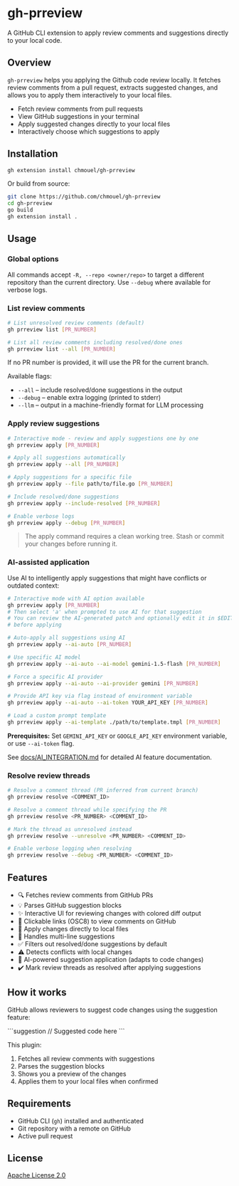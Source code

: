 # gh-prreview

A GitHub CLI extension to apply review comments and suggestions directly to
your local code.

## Overview

`gh-prreview` helps you applying the Github code review locally. It fetches review
comments from a pull request, extracts suggested changes, and allows you to
apply them interactively to your local files.

- Fetch review comments from pull requests
- View GitHub suggestions in your terminal
- Apply suggested changes directly to your local files
- Interactively choose which suggestions to apply

## Installation

```bash
gh extension install chmouel/gh-prreview
```

Or build from source:

```bash
git clone https://github.com/chmouel/gh-prreview
cd gh-prreview
go build
gh extension install .
```

## Usage

### Global options

All commands accept `-R, --repo <owner/repo>` to target a different repository
than the current directory. Use `--debug` where available for verbose logs.

### List review comments

```bash
# List unresolved review comments (default)
gh prreview list [PR_NUMBER]

# List all review comments including resolved/done ones
gh prreview list --all [PR_NUMBER]
```

If no PR number is provided, it will use the PR for the current branch.

Available flags:

- `--all` – include resolved/done suggestions in the output
- `--debug` – enable extra logging (printed to stderr)
- `--llm` – output in a machine-friendly format for LLM processing

### Apply review suggestions

```bash
# Interactive mode - review and apply suggestions one by one
gh prreview apply [PR_NUMBER]

# Apply all suggestions automatically
gh prreview apply --all [PR_NUMBER]

# Apply suggestions for a specific file
gh prreview apply --file path/to/file.go [PR_NUMBER]

# Include resolved/done suggestions
gh prreview apply --include-resolved [PR_NUMBER]

# Enable verbose logs
gh prreview apply --debug [PR_NUMBER]
```

> The apply command requires a clean working tree. Stash or commit your changes
> before running it.

### AI-assisted application

Use AI to intelligently apply suggestions that might have conflicts or outdated context:

```bash
# Interactive mode with AI option available
gh prreview apply [PR_NUMBER]
# Then select 'a' when prompted to use AI for that suggestion
# You can review the AI-generated patch and optionally edit it in $EDITOR
# before applying

# Auto-apply all suggestions using AI
gh prreview apply --ai-auto [PR_NUMBER]

# Use specific AI model
gh prreview apply --ai-auto --ai-model gemini-1.5-flash [PR_NUMBER]

# Force a specific AI provider
gh prreview apply --ai-auto --ai-provider gemini [PR_NUMBER]

# Provide API key via flag instead of environment variable
gh prreview apply --ai-auto --ai-token YOUR_API_KEY [PR_NUMBER]

# Load a custom prompt template
gh prreview apply --ai-template ./path/to/template.tmpl [PR_NUMBER]
```

**Prerequisites:** Set `GEMINI_API_KEY` or `GOOGLE_API_KEY` environment
variable, or use `--ai-token` flag.

See [docs/AI_INTEGRATION.md](docs/AI_INTEGRATION.md) for detailed AI feature documentation.

### Resolve review threads

```bash
# Resolve a comment thread (PR inferred from current branch)
gh prreview resolve <COMMENT_ID>

# Resolve a comment thread while specifying the PR
gh prreview resolve <PR_NUMBER> <COMMENT_ID>

# Mark the thread as unresolved instead
gh prreview resolve --unresolve <PR_NUMBER> <COMMENT_ID>

# Enable verbose logging when resolving
gh prreview resolve --debug <PR_NUMBER> <COMMENT_ID>
```

## Features

- 🔍 Fetches review comments from GitHub PRs
- 💡 Parses GitHub suggestion blocks
- ✨ Interactive UI for reviewing changes with colored diff output
- 🔗 Clickable links (OSC8) to view comments on GitHub
- 🎯 Apply changes directly to local files
- 🔄 Handles multi-line suggestions
- ✅ Filters out resolved/done suggestions by default
- ⚠️  Detects conflicts with local changes
- 🤖 AI-powered suggestion application (adapts to code changes)
- ✔️  Mark review threads as resolved after applying suggestions

## How it works

GitHub allows reviewers to suggest code changes using the suggestion feature:

\`\`\`suggestion
// Suggested code here
\`\`\`

This plugin:

1. Fetches all review comments with suggestions
2. Parses the suggestion blocks
3. Shows you a preview of the changes
4. Applies them to your local files when confirmed

## Requirements

- GitHub CLI (`gh`) installed and authenticated
- Git repository with a remote on GitHub
- Active pull request

## License

[Apache License 2.0](./LICENSE)
